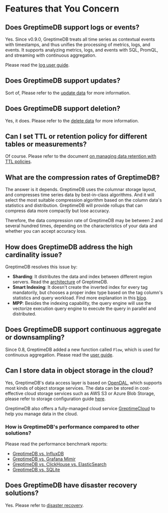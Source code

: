 # Features that You Concern

## Does GreptimeDB support logs or events?

Yes. Since v0.9.0, GreptimeDB treats all time series as contextual events with timestamps, and thus unifies the processing of metrics, logs, and events. It supports analyzing metrics, logs, and events with SQL, PromQL, and streaming with continuous aggregation.

Please read the [log user guide](/user-guide/logs/overview.md).

## Does GreptimeDB support updates?

Sort of, Please refer to the [update data](/user-guide/manage-data/overview.md#update-data) for more information.

## Does GreptimeDB support deletion?

Yes, it does. Please refer to the [delete data](/user-guide/manage-data/overview.md#delete-data) for more information.

## Can I set TTL or retention policy for different tables or measurements?

Of course. Please refer to the document [on managing data retention with TTL policies](/user-guide/manage-data/overview.md#manage-data-retention-with-ttl-policies).

## What are the compression rates of GreptimeDB?

The answer is it depends.
GreptimeDB uses the columnar storage layout, and compresses time series data by best-in-class algorithms.
And it will select the most suitable compression algorithm based on the column data's statistics and distribution.
GreptimeDB will provide rollups that can compress data more compactly but lose accuracy.

Therefore, the data compression rate of GreptimeDB may be between 2 and several hundred times, depending on the characteristics of your data and whether you can accept accuracy loss.

## How does GreptimeDB address the high cardinality issue?

GreptimeDB resolves this issue by:

- **Sharding**: It distributes the data and index between different region servers. Read the [architecture](./architecture.md) of GreptimeDB.
- **Smart Indexing**: It doesn't create the inverted index for every tag mandatorily, but chooses a proper index type based on the tag column's statistics and query workload. Find more explanation in this [blog](https://greptime.com/blogs/2022-12-21-storage-engine-design#smart-indexing).
- **MPP**: Besides the indexing capability, the query engine will use the vectorize execution query engine to execute the query in parallel and distributed.

## Does GreptimeDB support continuous aggregate or downsampling?

Since 0.8, GreptimeDB added a new function called `Flow`, which is used for continuous aggregation.  Please read the [user guide](/user-guide/continuous-aggregation/overview.md).

## Can I store data in object storage in the cloud?

Yes, GreptimeDB's data access layer is based on [OpenDAL](https://github.com/apache/incubator-opendal), which supports most kinds of object storage services.
The data can be stored in cost-effective cloud storage services such as AWS S3 or Azure Blob Storage, please refer to storage configuration guide [here](./../deployments/configuration.md#storage-options).

GreptimeDB also offers a fully-managed cloud service [GreptimeCloud](https://greptime.com/product/cloud) to help you manage data in the cloud.

### How is GreptimeDB's performance compared to other solutions?

Please read the performance benchmark reports:

* [GreptimeDB vs. InfluxDB](https://greptime.com/blogs/2024-08-07-performance-benchmark)
* [GreptimeDB vs. Grafana Mimir](https://greptime.com/blogs/2024-08-02-datanode-benchmark)
* [GreptimeDB vs. ClickHouse vs. ElasticSearch](https://greptime.com/blogs/2024-08-22-log-benchmark)
* [GreptimeDB vs. SQLite](https://greptime.com/blogs/2024-08-30-sqlite)


## Does GreptimeDB have disaster recovery solutions?

Yes. Please refer to [disaster recovery](/user-guide/administration/disaster-recovery/overview.md).